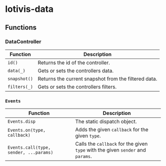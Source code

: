 # lotivis-data

## Functions

### DataController

|Function|Description|
|-|-|
|`id()`| Returns the id of the controller. |
|`data(_)`| Gets or sets the controllers data. |
|`snapshot()`| Returns the current snapshot from the filtered data. |
|`filters(_)`| Gets or sets the controllers filters. |

### `Events`

|Function|Description|
|-|-|
|`Events.disp`| The static dispatch object. |
|`Events.on(type, callback)`| Adds the given `callback` for the given `type`. |
|`Events.call(type, sender, ...params)`| Calls the `callback` for the given `type` with the given `sender` and `params`. |
